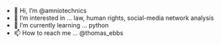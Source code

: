 - 👋 Hi, I’m @amniotechnics
- 👀 I’m interested in ... law, human rights, social-media network analysis 
- 🌱 I’m currently learning ... python
- 📫 How to reach me ... @thomas_ebbs

<!---
amniotechnics/amniotechnics is a ✨ special ✨ repository because its `README.md` (this file) appears on your GitHub profile.
You can click the Preview link to take a look at your changes.
--->
